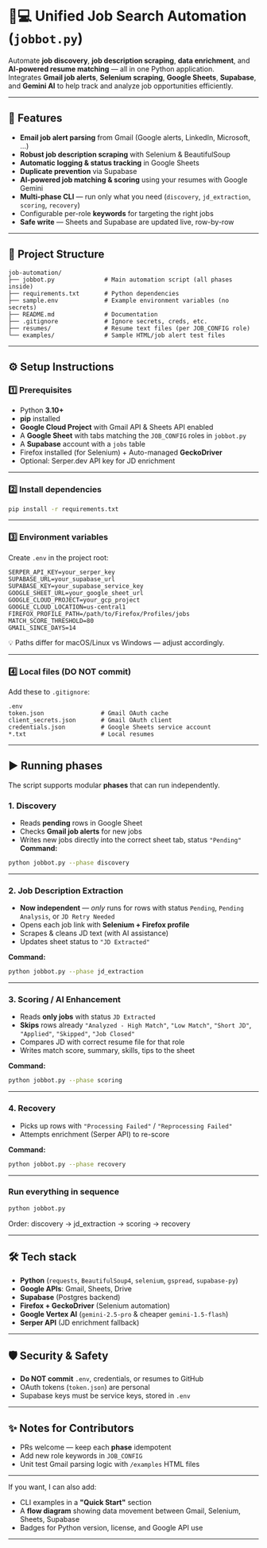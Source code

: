 # 🧑💻 Unified Job Search Automation (`jobbot.py`)

Automate **job discovery**, **job description scraping**, **data enrichment**, and **AI-powered resume matching** — all in one Python application.  
Integrates **Gmail job alerts**, **Selenium scraping**, **Google Sheets**, **Supabase**, and **Gemini AI** to help track and analyze job opportunities efficiently.

***

## 🚀 Features

- **Email job alert parsing** from Gmail (Google alerts, LinkedIn, Microsoft, …)
- **Robust job description scraping** with Selenium & BeautifulSoup
- **Automatic logging & status tracking** in Google Sheets
- **Duplicate prevention** via Supabase
- **AI-powered job matching & scoring** using your resumes with Google Gemini
- **Multi-phase CLI** — run only what you need (`discovery`, `jd_extraction`, `scoring`, `recovery`)
- Configurable per-role **keywords** for targeting the right jobs
- **Safe write** — Sheets and Supabase are updated live, row-by-row

***

## 📂 Project Structure

```
job-automation/
├── jobbot.py              # Main automation script (all phases inside)
├── requirements.txt       # Python dependencies
├── sample.env             # Example environment variables (no secrets)
├── README.md              # Documentation
├── .gitignore             # Ignore secrets, creds, etc.
├── resumes/               # Resume text files (per JOB_CONFIG role)
└── examples/              # Sample HTML/job alert test files
```

***

## ⚙️ Setup Instructions

### 1️⃣ Prerequisites
- Python **3.10+**
- **pip** installed
- **Google Cloud Project** with Gmail API & Sheets API enabled
- A **Google Sheet** with tabs matching the `JOB_CONFIG` roles in `jobbot.py`
- A **Supabase** account with a `jobs` table  
- Firefox installed (for Selenium) + Auto-managed **GeckoDriver**
- Optional: Serper.dev API key for JD enrichment

***

### 2️⃣ Install dependencies

```bash
pip install -r requirements.txt
```

***

### 3️⃣ Environment variables

Create `.env` in the project root:

```env
SERPER_API_KEY=your_serper_key
SUPABASE_URL=your_supabase_url
SUPABASE_KEY=your_supabase_service_key
GOOGLE_SHEET_URL=your_google_sheet_url
GOOGLE_CLOUD_PROJECT=your_gcp_project
GOOGLE_CLOUD_LOCATION=us-central1
FIREFOX_PROFILE_PATH=/path/to/Firefox/Profiles/jobs
MATCH_SCORE_THRESHOLD=80
GMAIL_SINCE_DAYS=14
```

💡 Paths differ for macOS/Linux vs Windows — adjust accordingly.

***

### 4️⃣ Local files (DO NOT commit)

Add these to `.gitignore`:

```
.env
token.json                # Gmail OAuth cache
client_secrets.json       # Gmail OAuth client
credentials.json          # Google Sheets service account
*.txt                     # Local resumes
```

***

## ▶️ Running phases

The script supports modular **phases** that can run independently.

### **1. Discovery**
- Reads **pending** rows in Google Sheet
- Checks **Gmail job alerts** for new jobs
- Writes new jobs directly into the correct sheet tab, status `"Pending"`  
**Command:**
```bash
python jobbot.py --phase discovery
```

***

### **2. Job Description Extraction**
- **Now independent** — *only* runs for rows with status `Pending`, `Pending Analysis`, or `JD Retry Needed`
- Opens each job link with **Selenium + Firefox profile**
- Scrapes & cleans JD text (with AI assistance)
- Updates sheet status to `"JD Extracted"`

**Command:**
```bash
python jobbot.py --phase jd_extraction
```

***

### **3. Scoring / AI Enhancement**
- Reads **only jobs** with status `JD Extracted`
- **Skips** rows already `"Analyzed - High Match"`, `"Low Match"`, `"Short JD"`, `"Applied"`, `"Skipped"`, `"Job Closed"`
- Compares JD with correct resume file for that role
- Writes match score, summary, skills, tips to the sheet

**Command:**
```bash
python jobbot.py --phase scoring
```

***

### **4. Recovery**
- Picks up rows with `"Processing Failed"` / `"Reprocessing Failed"`
- Attempts enrichment (Serper API) to re-score

**Command:**
```bash
python jobbot.py --phase recovery
```

***

### **Run everything in sequence**
```bash
python jobbot.py
```
Order: discovery → jd_extraction → scoring → recovery

***

## 🛠️ Tech stack

- **Python** (`requests`, `BeautifulSoup4`, `selenium`, `gspread`, `supabase-py`)
- **Google APIs**: Gmail, Sheets, Drive
- **Supabase** (Postgres backend)
- **Firefox + GeckoDriver** (Selenium automation)
- **Google Vertex AI** (`gemini-2.5-pro` & cheaper `gemini-1.5-flash`)
- **Serper API** (JD enrichment fallback)

***

## 🛡 Security & Safety

- **Do NOT commit** `.env`, credentials, or resumes to GitHub
- OAuth tokens (`token.json`) are personal
- Supabase keys must be service keys, stored in `.env`

***

## ✨ Notes for Contributors
- PRs welcome — keep each **phase** idempotent
- Add new role keywords in `JOB_CONFIG`
- Unit test Gmail parsing logic with `/examples` HTML files

***

If you want, I can also add:
- CLI examples in a **"Quick Start"** section
- A **flow diagram** showing data movement between Gmail, Selenium, Sheets, Supabase
- Badges for Python version, license, and Google API use  

***

